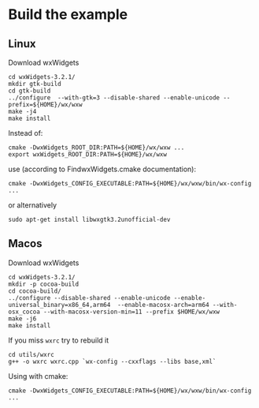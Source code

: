 # Build the example

## Linux
Download wxWidgets

    cd wxWidgets-3.2.1/
    mkdir gtk-build
    cd gtk-build
    ../configure  --with-gtk=3 --disable-shared --enable-unicode --prefix=${HOME}/wx/wxw
    make -j4
    make install

    
Instead of:

    cmake -DwxWidgets_ROOT_DIR:PATH=${HOME}/wx/wxw ...
    export wxWidgets_ROOT_DIR:PATH=${HOME}/wx/wxw

use (according to FindwxWidgets.cmake documentation):

    cmake -DwxWidgets_CONFIG_EXECUTABLE:PATH=${HOME}/wx/wxw/bin/wx-config ...
    
or alternatively

    sudo apt-get install libwxgtk3.2unofficial-dev


## Macos
Download wxWidgets

    cd wxWidgets-3.2.1/
    mkdir -p cocoa-build
    cd cocoa-build/
    ../configure --disable-shared --enable-unicode --enable-universal_binary=x86_64,arm64  --enable-macosx-arch=arm64 --with-osx_cocoa --with-macosx-version-min=11 --prefix $HOME/wx/wxw 
    make -j6
    make install

If you miss `wxrc` try to rebuild it

    cd utils/wxrc
    g++ -o wxrc wxrc.cpp `wx-config --cxxflags --libs base,xml`

Using with cmake:

    cmake -DwxWidgets_CONFIG_EXECUTABLE:PATH=${HOME}/wx/wxw/bin/wx-config ...
